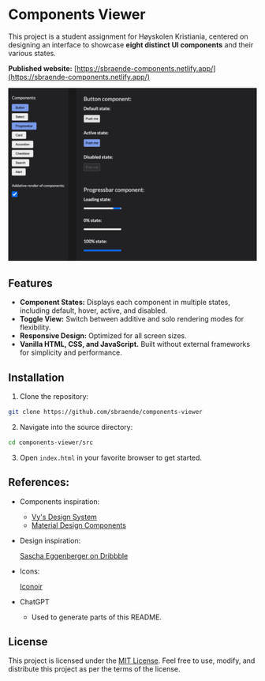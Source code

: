 # Components Viewer

This project is a student assignment for Høyskolen Kristiania, centered on designing an interface to showcase <b>eight distinct UI components</b> and their various states.

**Published website:** [https://sbraende-components.netlify.app/](https://sbraende-components.netlify.app/)

![Components Viewer Preview](./src/assets/images/screenshot.png)

## Features

- <b>Component States:</b> Displays each component in multiple states, including default, hover, active, and disabled.
- <b>Toggle View:</b> Switch between additive and solo rendering modes for flexibility.
- <b>Responsive Design:</b> Optimized for all screen sizes.
- <b>Vanilla HTML, CSS, and JavaScript.</b> Built without external frameworks for simplicity and performance.

## Installation

1. Clone the repository:

```bash
git clone https://github.com/sbraende/components-viewer
```

2. Navigate into the source directory:

```bash
cd components-viewer/src
```

3. Open `index.html` in your favorite browser to get started.

## References:

- Components inspiration:

  - [Vy's Design System](https://spor.vy.no/components/)
  - [Material Design Components](https://m3.material.io/components)

- Design inspiration:

  [Sascha Eggenberger on Dribbble](https://dribbble.com/shots/10783694-Gin-FutureUI-Form-Display-Darkmode)

- Icons:

  [Iconoir](https://iconoir.com/)

- ChatGPT
  - Used to generate parts of this README.

## License

This project is licensed under the [MIT License](./LICENSE). Feel free to use, modify, and distribute this project as per the terms of the license.
